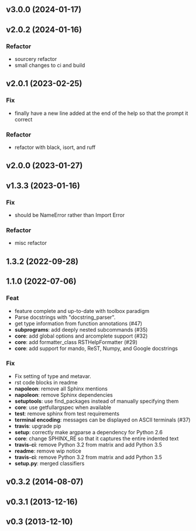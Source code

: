 ## v3.0.0 (2024-01-17)

## v2.0.2 (2024-01-16)

### Refactor

- sourcery refactor
- small changes to ci and build

## v2.0.1 (2023-02-25)

### Fix

- finally have a new line added at the end of the help so that the prompt it correct

### Refactor

- refactor with black, isort, and ruff

## v2.0.0 (2023-01-27)

## v1.3.3 (2023-01-16)

### Fix

- should be NameError rather than Import Error

### Refactor

- misc refactor

## 1.3.2 (2022-09-28)

## 1.1.0 (2022-07-06)

### Feat

- feature complete and up-to-date with toolbox paradigm
- Parse docstrings with "docstring_parser".
- get type information from function annotations (#47)
- **subprograms**: add deeply nested subcommands (#35)
- **core**: add global options and arcomplete support (#32)
- **core**: add formatter_class RSTHelpFormatter (#29)
- **core**: add support for mando, ReST, Numpy, and Google docstrings

### Fix

- Fix setting of type and metavar.
- rst code blocks in readme
- **napoleon**: remove all Sphinx mentions
- **napoleon**: remove Sphinx dependencies
- **setuptools**: use find_packages instead of manually specifying them
- **core**: use getfullargspec when available
- **test**: remove sphinx from test requirements
- **terminal encoding**: messages can be displayed on ASCII terminals (#37)
- **travis**: upgrade pip
- **setup**: correctly make argparse a dependency for Python 2.6
- **core**: change SPHINX_RE so that it captures the entire indented text
- **travis-ci**: remove Python 3.2 from matrix and add Python 3.5
- **readme**: remove wip notice
- **travis-ci**: remove Python 3.2 from matrix and add Python 3.5
- **setup.py**: merged classifiers

## v0.3.2 (2014-08-07)

## v0.3.1 (2013-12-16)

## v0.3 (2013-12-10)
